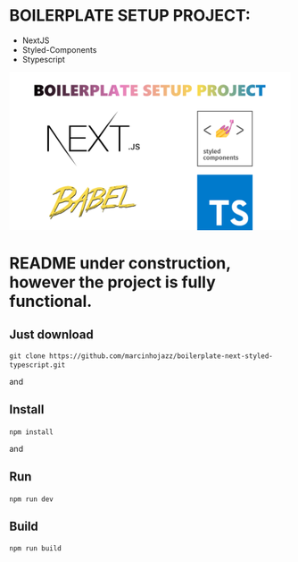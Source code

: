 # BOILERPLATE SETUP PROJECT:
- NextJS
- Styled-Components
- Stypescript

![boilerplate setup NextJs, Styled-Components and Typescript](https://github.com/marcinhojazz/boilerplate-next-styled-typescript/blob/master/public/boilerplate.png)


# README under construction, however the project is fully functional.

## Just download

```
git clone https://github.com/marcinhojazz/boilerplate-next-styled-typescript.git
```

and 

## Install

```npm install```

and

## Run

```npm run dev```

## Build

```npm run build```
